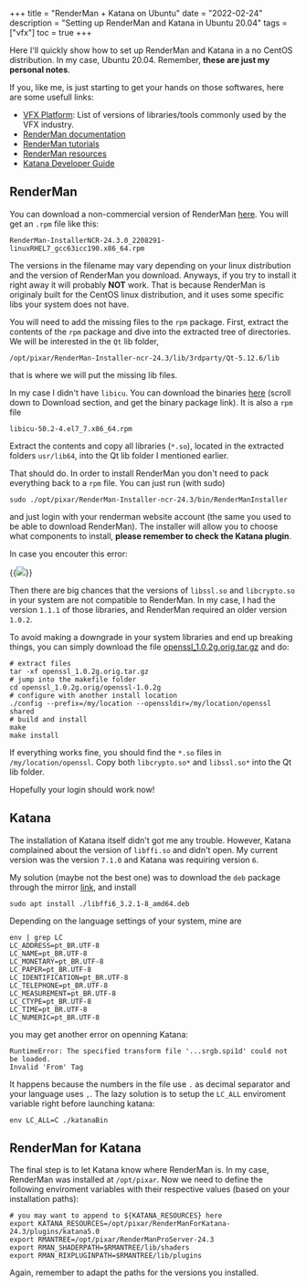 +++
title = "RenderMan + Katana on Ubuntu"
date = "2022-02-24"
description = "Setting up RenderMan and Katana in Ubuntu 20.04"
tags = ["vfx"]
toc = true
+++

Here I'll quickly show how to set up RenderMan and Katana in a no CentOS distribution. In my case, Ubuntu 20.04. Remember, **these are just my personal notes**.


If you, like me, is just starting to get your hands on those softwares, here are some usefull links:
- [VFX Platform](http://vfxplatform.com/): List of versions of libraries/tools commonly used by the VFX industry.
- [RenderMan documentation](https://rmanwiki.pixar.com/) 
- [RenderMan tutorials](https://renderman.pixar.com/learn_tutorials)
- [RenderMan resources](https://renderman.pixar.com/community_resources)
- [Katana Developer Guide](https://learn.foundry.com/katana/dev-guide/index.html)

## RenderMan 
You can download a non-commercial version of RenderMan [here](https://renderman.pixar.com/store). You will get an `.rpm` file like this:

```shell
RenderMan-InstallerNCR-24.3.0_2208291-linuxRHEL7_gcc63icc190.x86_64.rpm
```
The versions in the filename may vary depending on your linux distribution and the version of RenderMan you download. Anyways, if you try to install it right away it will probably **NOT** work. That is because RenderMan is originaly built for the CentOS linux distribution, and it uses some specific libs your system does not have.

You will need to add the missing files to the `rpm` package. First, extract the contents of the `rpm` package and dive into the extracted tree of directories. We will be interested in the `Qt` lib folder, 
```shell
/opt/pixar/RenderMan-Installer-ncr-24.3/lib/3rdparty/Qt-5.12.6/lib
```
that is where we will put the missing lib files.

In my case I didn't have `libicu`. You can download the binaries [here](https://centos.pkgs.org/7/centos-x86_64/libicu-50.2-4.el7_7.x86_64.rpm.html) 
(scroll down to Download section, and get the binary package link). It is also a `rpm` file
```shell
libicu-50.2-4.el7_7.x86_64.rpm
```
Extract the contents and copy all libraries (`*.so`), located in the extracted folders `usr/lib64`, into the Qt lib folder I mentioned earlier.

That should do. In order to install RenderMan you don't need to pack everything back to a `rpm` file. You can just run (with sudo)
```shell
sudo ./opt/pixar/RenderMan-Installer-ncr-24.3/bin/RenderManInstaller
```
and just login with your renderman website account (the same you used to be able to download RenderMan). The installer will allow you to choose what components to install, **please remember to check the Katana plugin**. 

In case you encouter this error:

{{<image src="/img/posts/rendermankatana/ssh.png" position="center">}}

Then there are big chances that the versions of `libssl.so` and `libcrypto.so` in your system are not compatible to RenderMan. In my case, I had the version `1.1.1` of those libraries, and RenderMan required an older version `1.0.2`. 

To avoid making a downgrade in your system libraries and end up breaking things, you can simply download the file [openssl_1.0.2g.orig.tar.gz](https://launchpad.net/ubuntu/+source/openssl/1.0.2g-1ubuntu4.17) and do:
```shell
# extract files
tar -xf openssl_1.0.2g.orig.tar.gz
# jump into the makefile folder
cd openssl_1.0.2g.orig/openssl-1.0.2g
# configure with another install location
./config --prefix=/my/location --openssldir=/my/location/openssl shared
# build and install
make
make install
```
If everything works fine, you should find the `*.so` files in `/my/location/openssl`. Copy both `libcrypto.so*` and `libssl.so*` into the Qt lib folder.

Hopefully your login should work now!

## Katana

The installation of Katana itself didn't got me any trouble. However, Katana complained about 
the version of `libffi.so` and didn't open. My current version was the version `7.1.0` and 
Katana was requiring version `6`.

My solution (maybe not the best one) was to download the `deb` package through the mirror
[link](http://mirrors.kernel.org/ubuntu/pool/main/libf/libffi/libffi6_3.2.1-8_amd64.deb), and
install 
```shell
sudo apt install ./libffi6_3.2.1-8_amd64.deb
```

Depending on the language settings of your system, mine are
```shell
env | grep LC
LC_ADDRESS=pt_BR.UTF-8
LC_NAME=pt_BR.UTF-8
LC_MONETARY=pt_BR.UTF-8
LC_PAPER=pt_BR.UTF-8
LC_IDENTIFICATION=pt_BR.UTF-8
LC_TELEPHONE=pt_BR.UTF-8
LC_MEASUREMENT=pt_BR.UTF-8
LC_CTYPE=pt_BR.UTF-8
LC_TIME=pt_BR.UTF-8
LC_NUMERIC=pt_BR.UTF-8
```
you may get another error on openning Katana:
```shell
RuntimeError: The specified transform file '...srgb.spi1d' could not be loaded. 
Invalid 'From' Tag
```

It happens because the numbers in the file use `.` as decimal separator and your language uses `,`.
The lazy solution is to setup the `LC_ALL` enviroment variable right before launching katana:
```shell
env LC_ALL=C ./katanaBin 
```

## RenderMan for Katana
The final step is to let Katana know where RenderMan is. In my case,
RenderMan was installed at `/opt/pixar`. Now we need to define the
following enviroment variables with their respective values 
(based on your installation paths):
```shell
# you may want to append to ${KATANA_RESOURCES} here
export KATANA_RESOURCES=/opt/pixar/RenderManForKatana-24.3/plugins/katana5.0
export RMANTREE=/opt/pixar/RenderManProServer-24.3
export RMAN_SHADERPATH=$RMANTREE/lib/shaders
export RMAN_RIXPLUGINPATH=$RMANTREE/lib/plugins
```

Again, remember to adapt the paths for the versions you installed.
